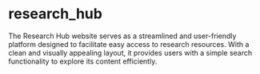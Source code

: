 # research_hub
The Research Hub website serves as a streamlined and user-friendly platform designed to facilitate easy access to research resources. With a clean and visually appealing layout, it provides users with a simple search functionality to explore its content efficiently.
